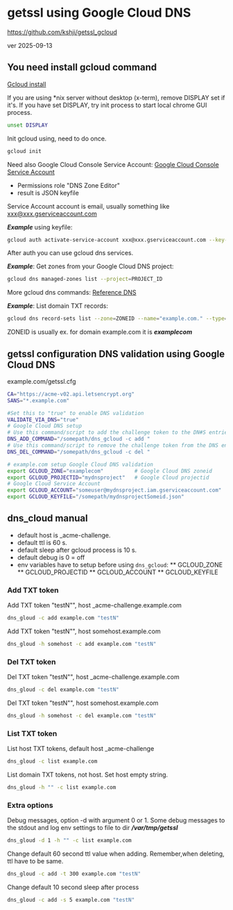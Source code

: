# getssl using Google Cloud DNS

https://github.com/kshji/getssl_gcloud

ver 2025-09-13

## You need install gcloud command

[Gcloud install](gle.com/sdk/docs/install)

If you are using *nix server without desktop (x-term), remove DISPLAY set if it's.
If you have set DISPLAY, try init process to start local chrome GUI process.
``` sh
unset DISPLAY
```

Init gcloud using, need to do once.

``` sh
gcloud init
```

Need also Google Cloud Console Service Account:
[Google Cloud Console Service Account](https://console.cloud.google.com/projectselector2/iam-admin/serviceaccounts )

* Permissions role "DNS Zone Editor"
* result is JSON keyfile

Service Account  account is email, usually something like  xxx@xxx.gserviceaccount.com

***Example*** using keyfile:

``` sh
gcloud auth activate-service-account xxx@xxx.gserviceaccount.com --key-file=/somepath/PROJECT_ID_xxxxx.json
```

After auth you can use gcloud dns services.

***Example***: Get zones from your Google Cloud DNS project:

``` sh
gcloud dns managed-zones list --project=PROJECT_ID
``` 

More gcloud dns commands: [Reference DNS](https://google.com/sdk/gcloud/reference/dns)

***Example***: List domain TXT records:

``` sh
gcloud dns record-sets list --zone=ZONEID --name="example.com." --type="TXT" 
```

ZONEID is usually ex. for domain example.com it is ***examplecom***

## getssl configuration DNS validation using Google Cloud DNS

example.com/getssl.cfg

``` sh
CA="https://acme-v02.api.letsencrypt.org"
SANS="*.example.com"

#Set this to "true" to enable DNS validation
VALIDATE_VIA_DNS="true"             
# Google Cloud DNS setup
# Use this command/script to add the challenge token to the DN#S entries for the domain
DNS_ADD_COMMAND="/somepath/dns_gcloud -c add "              
# Use this command/script to remove the challenge token from the DNS entries for the domain
DNS_DEL_COMMAND="/somepath/dns_gcloud -c del "        

# example.com setup Google Cloud DNS validation
export GCLOUD_ZONE="examplecom"          # Google Cloud DNS zoneid
export GCLOUD_PROJECTID="mydnsproject"   # Google Cloud projectid
# Google Cloud Service Account
export GCLOUD_ACCOUNT="someuser@mydnsproject.iam.gserviceaccount.com"  
export GCLOUD_KEYFILE="/somepath/mydnsprojectSomeid.json"

```

## dns_cloud manual

 * default host is _acme-challenge.
 * default ttl is 60 s.
 * default sleep after gcloud process is 10 s.
 * default debug is 0 = off
 * env variables have to setup before using `dns_gcloud`:
 ** GCLOUD_ZONE
 ** GCLOUD_PROJECTID
 ** GCLOUD_ACCOUNT
 ** GCLOUD_KEYFILE

 

### Add TXT token
Add TXT token "testN"", host _acme-challenge.example.com

``` sh
dns_gloud -c add example.com "testN"
```
 
Add TXT token "testN"", host somehost.example.com
``` sh
dns_gloud -h somehost -c add example.com "testN"
```

### Del TXT token
Del TXT token "testN"", host _acme-challenge.example.com
``` sh
dns_gloud -c del example.com "testN"
```
Del TXT token "testN"", host somehost.example.com
``` sh
dns_gloud -h somehost -c del example.com "testN"
```

### List TXT token

List host TXT tokens, default host _acme-challenge
``` sh
dns_gloud -c list example.com 
```

List domain TXT tokens, not host. Set host empty string.
``` sh
dns_gloud -h "" -c list example.com 
```


### Extra options

Debug messages, option -d with argument 0 or 1. 
Some debug messages to the stdout and log env settings to file to dir ***/var/tmp/getssl***

``` sh
dns_gloud -d 1 -h "" -c list example.com 
```

Change default 60 second ttl value when adding. Remember,when deleting, ttl have to be same.
``` sh
dns_gloud -c add -t 300 example.com "testN"
```
Change default 10 second sleep after process
``` sh
dns_gloud -c add -s 5 example.com "testN"
```

